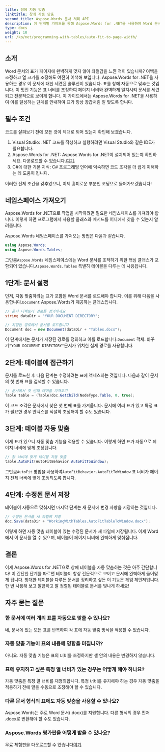 ```yaml
---
title: 창에 자동 맞춤
linktitle: 창에 자동 맞춤
second_title: Aspose.Words 문서 처리 API
description: 이 단계별 가이드를 통해 Aspose.Words for .NET을 사용하여 Word 문서의 창에 테이블을 쉽게 자동 맞춤할 수 있습니다. 깔끔하고 전문적인 문서에 적합합니다.
type: docs
weight: 10
url: /ko/net/programming-with-tables/auto-fit-to-page-width/
---
```

## 소개

Word 문서의 표가 페이지에 완벽하게 맞지 않아 좌절감을 느낀 적이 있습니까? 여백을 조정하고 열 크기를 조정해도 여전히 어색해 보입니다. Aspose.Words for .NET을 사용하는 경우 이 문제에 대한 세련된 솔루션이 있습니다. 표를 창에 자동으로 맞추는 것입니다. 이 멋진 기능은 표 너비를 조정하여 페이지 너비와 완벽하게 일치시켜 문서를 세련되고 전문적으로 보이게 합니다. 이 가이드에서는 Aspose.Words for .NET을 사용하여 이를 달성하는 단계를 안내하여 표가 항상 장갑처럼 잘 맞도록 합니다.

## 필수 조건

코드를 살펴보기 전에 모든 것이 제대로 되어 있는지 확인해 보겠습니다.

1. Visual Studio: .NET 코드를 작성하고 실행하려면 Visual Studio와 같은 IDE가 필요합니다.
2.  Aspose.Words for .NET: Aspose.Words for .NET이 설치되어 있는지 확인하세요. 다운로드할 수 있습니다.[여기](https://releases.aspose.com/words/net/).
3. C#에 대한 기본 지식: C# 프로그래밍 언어에 익숙하면 코드 조각을 더 쉽게 이해하는 데 도움이 됩니다.

이러한 전제 조건을 갖추었으니, 이제 흥미로운 부분인 코딩으로 들어가보겠습니다!

## 네임스페이스 가져오기

Aspose.Words for .NET으로 작업을 시작하려면 필요한 네임스페이스를 가져와야 합니다. 이렇게 하면 프로그램에서 사용할 클래스와 메서드를 어디에서 찾을 수 있는지 알려줍니다.

Aspose.Words 네임스페이스를 가져오는 방법은 다음과 같습니다.

```csharp
using Aspose.Words;
using Aspose.Words.Tables;
```

그만큼`Aspose.Words` 네임스페이스에는 Word 문서를 조작하기 위한 핵심 클래스가 포함되어 있습니다.`Aspose.Words.Tables` 특별히 테이블을 다루는 데 사용됩니다.

## 1단계: 문서 설정

 먼저, 자동 맞춤하려는 표가 포함된 Word 문서를 로드해야 합니다. 이를 위해 다음을 사용합니다.`Document` Aspose.Words가 제공하는 클래스입니다.

```csharp
// 문서 디렉토리 경로를 정의하세요
string dataDir = "YOUR DOCUMENT DIRECTORY";

// 지정된 경로에서 문서를 로드합니다
Document doc = new Document(dataDir + "Tables.docx");
```

 이 단계에서는 문서가 저장된 경로를 정의하고 이를 로드합니다.`Document` 객체. 바꾸기`"YOUR DOCUMENT DIRECTORY"`문서가 위치한 실제 경로를 사용합니다.

## 2단계: 테이블에 접근하기

문서를 로드한 후 다음 단계는 수정하려는 표에 액세스하는 것입니다. 다음과 같이 문서의 첫 번째 표를 검색할 수 있습니다.

```csharp
// 문서에서 첫 번째 테이블 가져오기
Table table = (Table)doc.GetChild(NodeType.Table, 0, true);
```

이 코드 조각은 문서에서 찾은 첫 번째 표를 가져옵니다. 문서에 여러 표가 있고 특정 표가 필요한 경우 인덱스를 적절히 조정해야 할 수도 있습니다.

## 3단계: 테이블 자동 맞춤

이제 표가 있으니 자동 맞춤 기능을 적용할 수 있습니다. 이렇게 하면 표가 자동으로 페이지 너비에 맞게 조정됩니다.

```csharp
// 창 너비에 맞게 테이블 자동 맞춤
table.AutoFit(AutoFitBehavior.AutoFitToWindow);
```

그만큼`AutoFit` 방법을 사용하여`AutoFitBehavior.AutoFitToWindow` 표 너비가 페이지 전체 너비에 맞게 조정되도록 합니다.

## 4단계: 수정된 문서 저장

테이블이 자동으로 맞춰지면 마지막 단계는 새 문서에 변경 사항을 저장하는 것입니다.

```csharp
// 수정된 문서를 새 파일에 저장
doc.Save(dataDir + "WorkingWithTables.AutoFitTableToWindow.docx");
```

이렇게 하면 자동 맞춤 테이블이 있는 수정된 문서가 새 파일에 저장됩니다. 이제 Word에서 이 문서를 열 수 있으며, 테이블이 페이지 너비에 완벽하게 맞춰집니다.

## 결론

이제 Aspose.Words for .NET으로 창에 테이블을 자동 맞춤하는 것은 아주 간단합니다! 이 간단한 단계를 따르면 테이블이 항상 전문적으로 보이고 문서에 완벽하게 들어맞게 됩니다. 방대한 테이블을 다루든 문서를 정리하고 싶든 이 기능은 게임 체인저입니다. 한 번 사용해 보고 깔끔하고 잘 정렬된 테이블로 문서를 빛나게 하세요!

## 자주 묻는 질문

### 한 문서에 여러 개의 표를 자동으로 맞출 수 있나요?  
네, 문서에 있는 모든 표를 반복하여 각 표에 자동 맞춤 방식을 적용할 수 있습니다.

### 자동 맞춤 기능이 표의 내용에 영향을 미칩니까?  
아니요. 자동 맞춤 기능은 표의 너비를 조정하지만 셀 안의 내용은 변경하지 않습니다.

### 표에 유지하고 싶은 특정 열 너비가 있는 경우는 어떻게 해야 하나요?  
자동 맞춤은 특정 열 너비를 재정의합니다. 특정 너비를 유지해야 하는 경우 자동 맞춤을 적용하기 전에 열을 수동으로 조정해야 할 수 있습니다.

### 다른 문서 형식의 표에도 자동 맞춤을 사용할 수 있나요?  
Aspose.Words는 주로 Word 문서(.docx)를 지원합니다. 다른 형식의 경우 먼저 .docx로 변환해야 할 수도 있습니다.

### Aspose.Words 평가판을 어떻게 받을 수 있나요?  
 무료 체험판을 다운로드할 수 있습니다[여기](https://releases.aspose.com/).